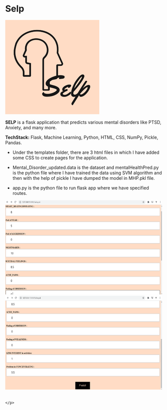 # Selp
<img src="https://github.com/vanshu25/Selp/blob/master/images/portfolio-3.jpg" width="300" height="300" />

__SELP__ is a flask application that predicts various mental disorders like PTSD, Anxiety, and many more.

__TechStack:__ Flask, Machine Learning, Python, HTML, CSS, NumPy, Pickle, Pandas.


* Under the templates folder, there are 3 html files in which I have added some CSS to create pages for the application.

* Mental_Disorder_updated.data is the dataset and mentalHealthPred.py is the python file where I have trained the data using SVM algorithm and then with the help of pickle I have dumped the model in MHP.pkl file.

* app.py is the python file to run flask app where we have specified routes.
<p float="left>
<img src="https://github.com/vanshu25/Selp/blob/master/images/Screenshot%20(454).png" width="600" height="400" />

<img src="https://github.com/vanshu25/Selp/blob/master/images/Screenshot%20(451).png" width="500" height="300" />

<img src="https://github.com/vanshu25/Selp/blob/master/images/Screenshot%20(452).png" width="500" height="300" />

                                                                                                              </p>



